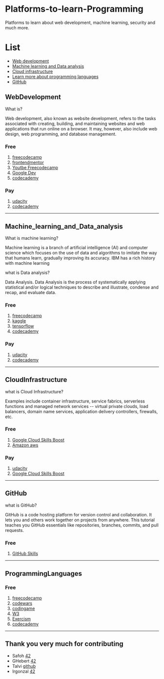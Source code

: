 # Platforms-to-learn-Programming
Platforms to learn about web development, machine learning, security and much more.

# List
* [Web development](#WebDevelopment)
* [Machine learning and Data analysis](#Machine_learning_and_Data_analysis)
* [Cloud infrastructure](#CloudInfrastructure)
* [Learn more about programming languages](#ProgrammingLanguages)
* [GitHub](#GitHub)

## WebDevelopment

What is?

Web development, also known as website development, refers to the tasks associated with creating, building, and maintaining websites and web applications that run online on a browser. It may, however, also include web design, web programming, and database management.

### Free
  1. [freecodecamp](https://www.freecodecamp.org/)
  2. [frontendmentor](https://www.frontendmentor.io/)
  3. [Youtbe Freecodecamp](https://www.youtube.com/c/Freecodecamp)
  4. [Google Dev](https://web.dev/)
  5. [codecademy](https://www.codecademy.com/learn/paths/front-end-engineer-career-path)

### Pay
  1. [udacity](https://www.udacity.com/)
  2. [codecademy](https://www.codecademy.com/)
  
-----

## Machine_learning_and_Data_analysis

What is machine learning?

Machine learning is a branch of artificial intelligence (AI) and computer science which focuses on the use of data and algorithms to imitate the way that humans learn, gradually improving its accuracy. IBM has a rich history with machine learning


what is Data analysis?

Data Analysis. Data Analysis is the process of systematically applying statistical and/or logical techniques to describe and illustrate, condense and recap, and evaluate data.


### Free
  1. [freecodecamp](https://www.freecodecamp.org/)
  2. [kaggle](https://www.kaggle.com/)
  3. [tensorflow](https://www.tensorflow.org/)
  4. [codecademy](https://www.codecademy.com/)

### Pay
  1. [udacity](https://www.udacity.com/)
  2. [codecademy](https://www.codecademy.com/)
  
----

## CloudInfrastructure

what is Cloud Infrastructure?

Examples include container infrastructure, service fabrics, serverless functions and managed network services -- virtual private clouds, load balancers, domain name services, application delivery controllers, firewalls, etc.



### Free
  1. [Google Cloud Skills Boost](https://www.cloudskillsboost.google/)
  2. [Amazon aws](https://aws.amazon.com/es/getting-started/?nc2=h_ql_le)


### Pay
  1. [udacity](https://www.udacity.com/)
  2. [Google Cloud Skills Boost](https://www.cloudskillsboost.google/)


----

## GitHub

what is GitHub?

GitHub is a code hosting platform for version control and collaboration. It lets you and others work together on projects from anywhere. This tutorial teaches you GitHub essentials like repositories, branches, commits, and pull requests.

### Free
  1. [GitHub Skills](https://skills.github.com/)

----

## ProgrammingLanguages

### Free
  1. [freecodecamp](https://www.freecodecamp.org/)
  2. [codewars](https://www.codewars.com/)
  3. [codingame](https://www.codingame.com/start)
  4. [W3](https://www.w3schools.com/)
  5. [Exercism](https://exercism.org/)
  6. [codecademy](https://www.codecademy.com/)
---


## Thank you very much for contributing

* Safoh [42](https://profile.intra.42.fr/users/safoh)
* GHebert [42](https://profile.intra.42.fr/users/gehebert)
* Talvi [github](https://github.com/TalviT)
* Irgonzal [42](https://profile.intra.42.fr/users/irgonzal)
